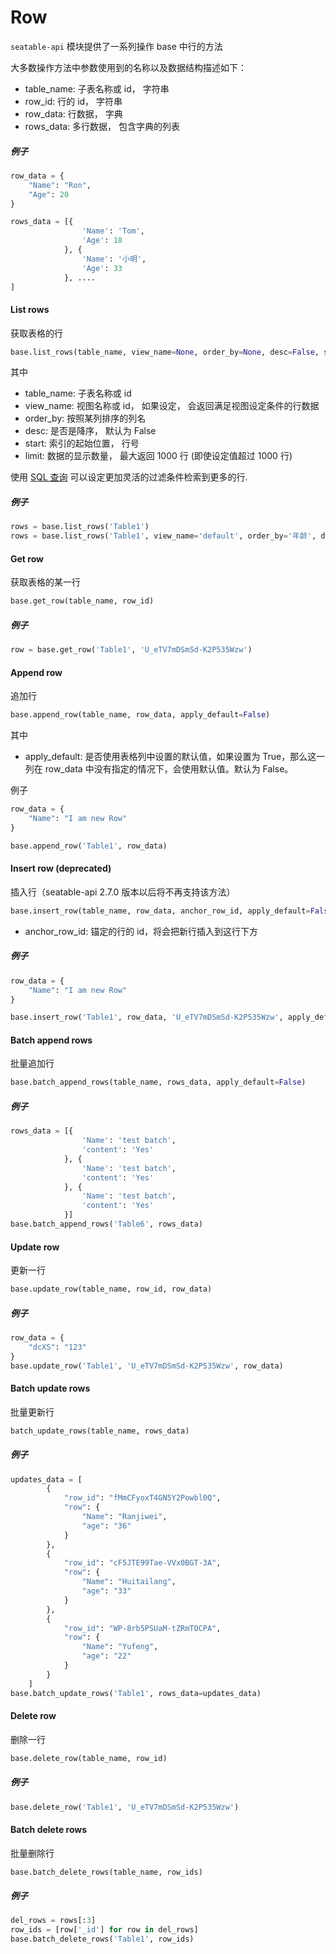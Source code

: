 # Row

`seatable-api` 模块提供了一系列操作 base 中行的方法

大多数操作方法中参数使用到的名称以及数据结构描述如下：

* table_name: 子表名称或 id， 字符串
* row_id: 行的 id， 字符串
* row_data: 行数据， 字典
* rows_data: 多行数据， 包含字典的列表

##### 例子

```python
row_data = {
    "Name": "Ron",
  	"Age": 20
}

rows_data = [{
                'Name': 'Tom',
                'Age': 18
            }, {
                'Name': '小明',
                'Age': 33
            }, ....
]
```

#### List rows

获取表格的行

```python
base.list_rows(table_name, view_name=None, order_by=None, desc=False, start=None, limit=None)
```

其中

* table_name: 子表名称或 id
* view_name: 视图名称或 id， 如果设定， 会返回满足视图设定条件的行数据
* order_by: 按照某列排序的列名
* desc:  是否是降序， 默认为 False
* start: 索引的起始位置， 行号
* limit: 数据的显示数量， 最大返回 1000 行 (即使设定值超过 1000 行)

使用 [SQL 查询](../sql/sql.md) 可以设定更加灵活的过滤条件检索到更多的行.

##### 例子

```python
rows = base.list_rows('Table1')
rows = base.list_rows('Table1', view_name='default', order_by='年龄', desc=True, start=5, limit=20)
```

#### Get row

获取表格的某一行

```python
base.get_row(table_name, row_id)
```

##### 例子

```python
row = base.get_row('Table1', 'U_eTV7mDSmSd-K2P535Wzw')
```

#### Append row

追加行

```python
base.append_row(table_name, row_data, apply_default=False)
```

其中

* apply_default:  是否使用表格列中设置的默认值，如果设置为 True，那么这一列在 row_data 中没有指定的情况下，会使用默认值。默认为 False。

例子

```python
row_data = {
    "Name": "I am new Row"
}

base.append_row('Table1', row_data)
```

#### Insert row (deprecated)

插入行（seatable-api 2.7.0 版本以后将不再支持该方法）

```python
base.insert_row(table_name, row_data, anchor_row_id, apply_default=False)
```

* anchor_row_id: 锚定的行的 id，将会把新行插入到这行下方


##### 例子

```python
row_data = {
    "Name": "I am new Row"
}

base.insert_row('Table1', row_data, 'U_eTV7mDSmSd-K2P535Wzw', apply_default=True)
```

#### Batch append rows

批量追加行

```python
base.batch_append_rows(table_name, rows_data, apply_default=False)
```

##### 例子

```python
rows_data = [{
                'Name': 'test batch',
                'content': 'Yes'
            }, {
                'Name': 'test batch',
                'content': 'Yes'
            }, {
                'Name': 'test batch',
                'content': 'Yes'
            }]
base.batch_append_rows('Table6', rows_data)
```

#### Update row

更新一行

```python
base.update_row(table_name, row_id, row_data)
```

##### 例子

```python
row_data = {
    "dcXS": "123"
}
base.update_row('Table1', 'U_eTV7mDSmSd-K2P535Wzw', row_data)
```

#### Batch update rows

批量更新行

```python
batch_update_rows(table_name, rows_data)
```

##### 例子

```python
updates_data = [
        {
            "row_id": "fMmCFyoxT4GN5Y2Powbl0Q",
            "row": {
                "Name": "Ranjiwei",
                "age": "36"
            }
        },
        {
            "row_id": "cF5JTE99Tae-VVx0BGT-3A",
            "row": {
                "Name": "Huitailang",
                "age": "33"
            }
        },
        {
            "row_id": "WP-8rb5PSUaM-tZRmTOCPA",
            "row": {
                "Name": "Yufeng",
                "age": "22"
            }
        }
    ]
base.batch_update_rows('Table1', rows_data=updates_data)
```

#### Delete row

删除一行

```python
base.delete_row(table_name, row_id)
```

##### 例子

```python
base.delete_row('Table1', 'U_eTV7mDSmSd-K2P535Wzw')
```

#### Batch delete rows

批量删除行

```python
base.batch_delete_rows(table_name, row_ids)
```

##### 例子

```python
del_rows = rows[:3]
row_ids = [row['_id'] for row in del_rows]
base.batch_delete_rows('Table1', row_ids)
```
